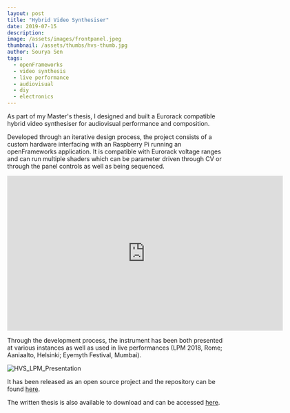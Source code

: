 ```yaml
---
layout: post
title: "Hybrid Video Synthesiser"
date: 2019-07-15
description:
image: /assets/images/frontpanel.jpeg
thumbnail: /assets/thumbs/hvs-thumb.jpg
author: Sourya Sen
tags:
  - openFrameworks
  - video synthesis
  - live performance
  - audiovisual
  - diy
  - electronics
---
```


As part of my Master's thesis, I designed and built a Eurorack compatible hybrid video synthesiser for audiovisual performance and composition.

Developed through an iterative design process, the project consists of a custom hardware interfacing with an Raspberry Pi running an openFrameworks application. It is compatible with Eurorack voltage ranges and can run multiple shaders which can be parameter driven through CV or through the panel controls as well as being sequenced.

<iframe src="https://player.vimeo.com/video/277031718" width="640" height="360" frameborder="0" allow="autoplay; fullscreen" allowfullscreen></iframe>


Through the development process, the instrument has been both presented at various instances as well as used in live performances (LPM 2018, Rome; Aaniaalto, Helsinki; Eyemyth Festival, Mumbai).

![HVS_LPM_Presentation](/assets/images/img-hvs-lpm.jpg)

It has been released as an open source project and the repository can be found [here](https://github.com/sourya-sen/rPi_synth).

The written thesis is also available to download and can be accessed [here](https://aaltodoc.aalto.fi/handle/123456789/38068).
